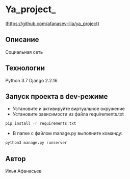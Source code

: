 # Ya_project_

(https://github.com/afanasev-ilia/ya_project)

## Описание

Социальная сеть

## Технологии

Python 3.7
Django 2.2.16

## Запуск проекта в dev-режиме

- Установите и активируйте виртуальное окружение
- Установите зависимости из файла requirements.txt

```bash
pip install -r requirements.txt
``` 

- В папке с файлом manage.py выполните команду:

```bash
python3 manage.py runserver
```

## Автор

Илья Афанасьев
